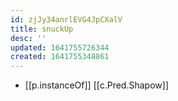 ```yaml
---
id: zjJy34anrlEVG4JpCXalV
title: snuckUp
desc: ''
updated: 1641755726344
created: 1641755348861
---
```



- [[p.instanceOf]] [[c.Pred.Shapow]]
